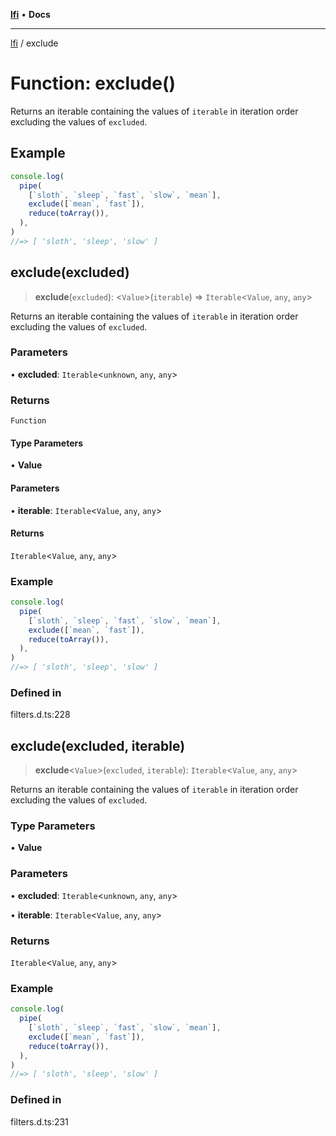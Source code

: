 [**lfi**](../readme.md) • **Docs**

***

[lfi](../globals.md) / exclude

# Function: exclude()

Returns an iterable containing the values of `iterable` in iteration order
excluding the values of `excluded`.

## Example

```js
console.log(
  pipe(
    [`sloth`, `sleep`, `fast`, `slow`, `mean`],
    exclude([`mean`, `fast`]),
    reduce(toArray()),
  ),
)
//=> [ 'sloth', 'sleep', 'slow' ]
```

## exclude(excluded)

> **exclude**(`excluded`): \<`Value`\>(`iterable`) => `Iterable`\<`Value`, `any`, `any`\>

Returns an iterable containing the values of `iterable` in iteration order
excluding the values of `excluded`.

### Parameters

• **excluded**: `Iterable`\<`unknown`, `any`, `any`\>

### Returns

`Function`

#### Type Parameters

• **Value**

#### Parameters

• **iterable**: `Iterable`\<`Value`, `any`, `any`\>

#### Returns

`Iterable`\<`Value`, `any`, `any`\>

### Example

```js
console.log(
  pipe(
    [`sloth`, `sleep`, `fast`, `slow`, `mean`],
    exclude([`mean`, `fast`]),
    reduce(toArray()),
  ),
)
//=> [ 'sloth', 'sleep', 'slow' ]
```

### Defined in

filters.d.ts:228

## exclude(excluded, iterable)

> **exclude**\<`Value`\>(`excluded`, `iterable`): `Iterable`\<`Value`, `any`, `any`\>

Returns an iterable containing the values of `iterable` in iteration order
excluding the values of `excluded`.

### Type Parameters

• **Value**

### Parameters

• **excluded**: `Iterable`\<`unknown`, `any`, `any`\>

• **iterable**: `Iterable`\<`Value`, `any`, `any`\>

### Returns

`Iterable`\<`Value`, `any`, `any`\>

### Example

```js
console.log(
  pipe(
    [`sloth`, `sleep`, `fast`, `slow`, `mean`],
    exclude([`mean`, `fast`]),
    reduce(toArray()),
  ),
)
//=> [ 'sloth', 'sleep', 'slow' ]
```

### Defined in

filters.d.ts:231
